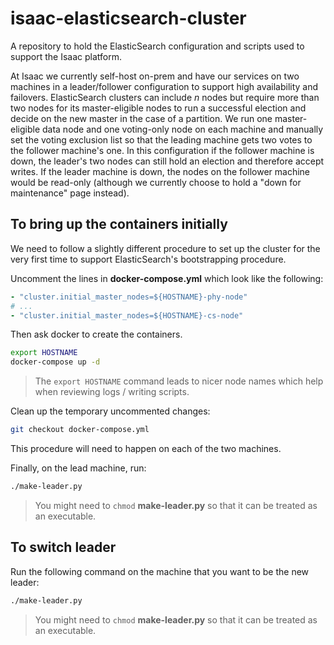 # isaac-elasticsearch-cluster
A repository to hold the ElasticSearch configuration and scripts used to support the Isaac platform.

At Isaac we currently self-host on-prem and have our services on two machines in a leader/follower configuration to support high availability and failovers.
ElasticSearch clusters can include *n* nodes but require more than two nodes for its master-eligible nodes to run a successful election and decide on the new master in the case of a partition. We run one master-eligible data node and one voting-only node on each machine and manually set the voting exclusion list so that the leading machine gets two votes to the follower machine's one.
In this configuration if the follower machine is down, the leader's two nodes can still hold an election and therefore accept writes.
If the leader machine is down, the nodes on the follower machine would be read-only (although we currently choose to hold a "down for maintenance" page instead). 

## To bring up the containers initially
We need to follow a slightly different procedure to set up the cluster for the very first time to support ElasticSearch's bootstrapping procedure.

Uncomment the lines in **docker-compose.yml** which look like the following:
```yaml
- "cluster.initial_master_nodes=${HOSTNAME}-phy-node"
# ...
- "cluster.initial_master_nodes=${HOSTNAME}-cs-node"
```

Then ask docker to create the containers.
```bash
export HOSTNAME
docker-compose up -d
```
> The `export HOSTNAME` command leads to nicer node names which help when reviewing logs / writing scripts.

Clean up the temporary uncommented changes:
```bash
git checkout docker-compose.yml
```

This procedure will need to happen on each of the two machines.

Finally, on the lead machine, run:
```bash
./make-leader.py
```
> You might need to `chmod` **make-leader.py** so that it can be treated as an executable.

## To switch leader 
Run the following command on the machine that you want to be the new leader:
```bash
./make-leader.py
```
> You might need to `chmod` **make-leader.py** so that it can be treated as an executable.
